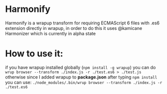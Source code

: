 Harmonify
=========

Harmonify is a wrapup transform for requiring ECMAScript 6 files with .es6 extension directly in wrapup,
in order to do this it uses @kamicane Harmonizer which is currently in alpha state

How to use it:
==============
if you have wrapup installed globally (`npm install -g wrapup`) you can do
`wrup browser --transform ./index.js -r ./test.es6 > ./test.js`
 otherwise since I added wrapup to __package.json__ after typing `npm install` you can use:
`./node_modules/.bin/wrup browser --transform ./index.js -r ./test.es6`

